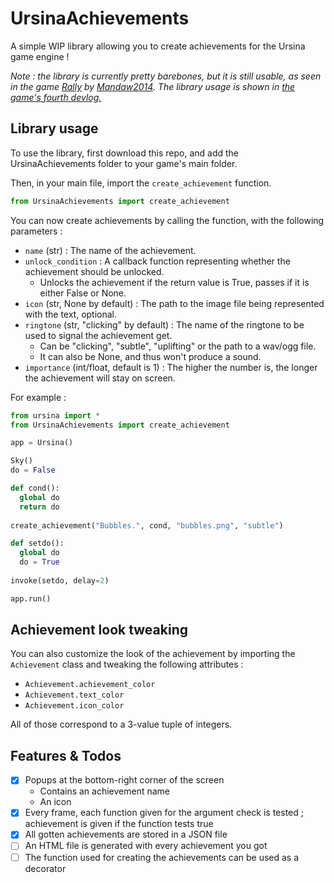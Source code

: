 # UrsinaAchievements
A simple WIP library allowing you to create achievements for the Ursina game engine !

*Note : the library is currently pretty barebones, but it is still usable, as seen in the game [Rally](https://mandaw2014.itch.io/rally) by [Mandaw2014](https://github.com/mandaw2014/). The library usage is shown in [the game's fourth devlog.](https://www.youtube.com/watch?v=Akqf1_ethQ8)*

## Library usage
To use the library, first download this repo, and add the UrsinaAchievements folder to your game's main folder.

Then, in your main file, import the `create_achievement` function.
```python
from UrsinaAchievements import create_achievement
```

You can now create achievements by calling the function, with the following parameters :
- `name` (str) : The name of the achievement.
- `unlock_condition` : A callback function representing whether the achievement should be unlocked.
  - Unlocks the achievement if the return value is True, passes if it is either False or None.
- `icon` (str, None by default) : The path to the image file being represented with the text, optional.
- `ringtone` (str, "clicking" by default) : The name of the ringtone to be used to signal the achievement get.
  - Can be "clicking", "subtle", "uplifting" or the path to a wav/ogg file. 
  - It can also be None, and thus won't produce a sound.
- `importance` (int/float, default is 1) : The higher the number is, the longer the achievement will stay on screen.

For example :
```python
from ursina import *
from UrsinaAchievements import create_achievement

app = Ursina()

Sky()
do = False

def cond():
  global do
  return do
  
create_achievement("Bubbles.", cond, "bubbles.png", "subtle")

def setdo():
  global do
  do = True
  
invoke(setdo, delay=2)

app.run()
```

## Achievement look tweaking
You can also customize the look of the achievement by importing the `Achievement` class and tweaking the following attributes :
- `Achievement.achievement_color`
- `Achievement.text_color`
- `Achievement.icon_color`

All of those correspond to a 3-value tuple of integers.

## Features & Todos
- [x] Popups at the bottom-right corner of the screen
  - Contains an achievement name
  - An icon
- [x] Every frame, each function given for the argument check is tested ; achievement is given if the function tests true
- [x] All gotten achievements are stored in a JSON file
- [ ] An HTML file is generated with every achievement you got
- [ ] The function used for creating the achievements can be used as a decorator
